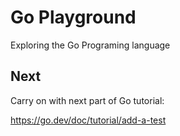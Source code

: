 
# Go Playground

Exploring the Go Programing language


## Next

Carry on with next part of Go tutorial:

https://go.dev/doc/tutorial/add-a-test
